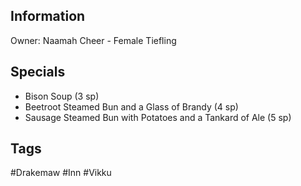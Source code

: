 ## Information
Owner: Naamah Cheer - Female Tiefling

## Specials
- Bison Soup (3 sp)
- Beetroot Steamed Bun and a Glass of Brandy (4 sp)
- Sausage Steamed Bun with Potatoes and a Tankard of Ale (5 sp)

## Tags
#Drakemaw #Inn #Vikku
